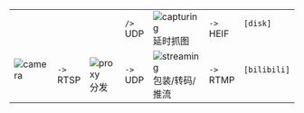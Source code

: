 | | | | | | | |
|-|-|-|-|-|-|-|
| | | | `/>`<br>UDP | ![capturing](https://live.xingrz.me/badge/capturing)<br>延时抓图 | `->`<br>HEIF | `[disk]`<br>&nbsp; |
| ![camera](https://live.xingrz.me/badge/camera)<br>&nbsp; | `->`<br>RTSP | ![proxy](https://live.xingrz.me/badge/proxy)<br>分发 | `->`<br>UDP | ![streaming](https://live.xingrz.me/badge/streaming)<br>包装/转码/推流 | `->`<br>RTMP | `[bilibili]`<br>&nbsp; |
